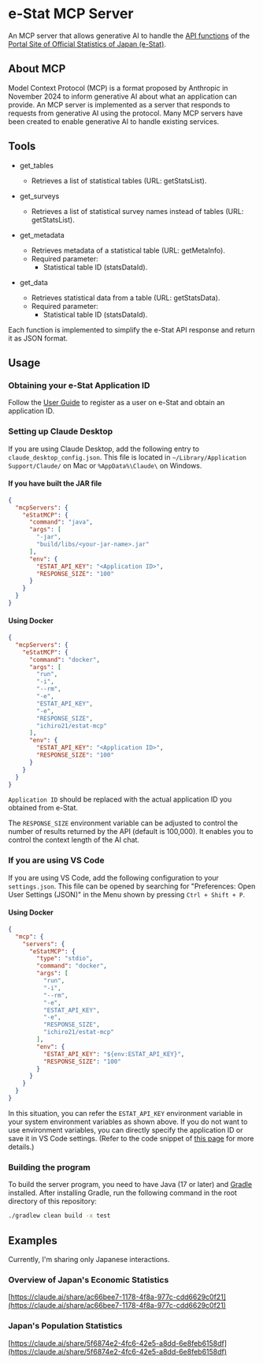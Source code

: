# e-Stat MCP Server

An MCP server that allows generative AI to handle the [API functions](https://www.e-stat.go.jp/api/en) of the [Portal Site of Official Statistics of Japan (e-Stat)](https://www.e-stat.go.jp/en).

## About MCP
Model Context Protocol (MCP) is a format proposed by Anthropic in November 2024 to inform generative AI about what an application can provide. An MCP server is implemented as a server that responds to requests from generative AI using the protocol. Many MCP servers have been created to enable generative AI to handle existing services.

## Tools
* get_tables
  - Retrieves a list of statistical tables (URL: getStatsList).

* get_surveys
  - Retrieves a list of statistical survey names instead of tables (URL: getStatsList).

* get_metadata
  - Retrieves metadata of a statistical table (URL: getMetaInfo).
  - Required parameter:
    - Statistical table ID (statsDataId).

* get_data
  - Retrieves statistical data from a table (URL: getStatsData).
  - Required parameter:
    - Statistical table ID (statsDataId).

Each function is implemented to simplify the e-Stat API response and return it as JSON format.

## Usage
### Obtaining your e-Stat Application ID
Follow the [User Guide](https://www.e-stat.go.jp/api/en/api-info/api-guide) to register as a user on e-Stat and obtain an application ID.

### Setting up Claude Desktop
If you are using Claude Desktop, add the following entry to `claude_desktop_config.json`. This file is located in `~/Library/Application Support/Claude/` on Mac or `%AppData%\Claude\` on Windows.

#### If you have built the JAR file
```json
{
  "mcpServers": {
    "eStatMCP": {
      "command": "java",
      "args": [
        "-jar",
        "build/libs/<your-jar-name>.jar"
      ],
      "env": {
        "ESTAT_API_KEY": "<Application ID>",
        "RESPONSE_SIZE": "100"
      }
    }
  }
}
```

#### Using Docker
```json
{
  "mcpServers": {
    "eStatMCP": {
      "command": "docker",
      "args": [
        "run",
        "-i",
        "--rm",
        "-e",
        "ESTAT_API_KEY",
        "-e",
        "RESPONSE_SIZE",
        "ichiro21/estat-mcp"
      ],
      "env": {
        "ESTAT_API_KEY": "<Application ID>",
        "RESPONSE_SIZE": "100"
      }
    }
  }
}
```

`Application ID` should be replaced with the actual application ID you obtained from e-Stat.

The `RESPONSE_SIZE` environment variable can be adjusted to control the number of results returned by the API (default is 100,000). It enables you to control the context length of the AI chat.

### If you are using VS Code
If you are using VS Code, add the following configuration to your `settings.json`. This file can be opened by searching for "Preferences: Open User Settings (JSON)" in the Menu shown by pressing `Ctrl + Shift + P`.

#### Using Docker

```json
{
  "mcp": {
    "servers": {
      "eStatMCP": {
        "type": "stdio",
        "command": "docker",
        "args": [
          "run",
          "-i",
          "--rm",
          "-e",
          "ESTAT_API_KEY",
          "-e",
          "RESPONSE_SIZE",
          "ichiro21/estat-mcp"
        ],
        "env": {
          "ESTAT_API_KEY": "${env:ESTAT_API_KEY}",
          "RESPONSE_SIZE": "100"
        }
      }
    }
  }
}
```

In this situation, you can refer the `ESTAT_API_KEY` environment variable in your system environment variables as shown above. If you do not want to use environment variables, you can directly specify the application ID or save it in VS Code settings. (Refer to the code snippet of [this page](https://code.visualstudio.com/docs/copilot/chat/mcp-servers#_add-an-mcp-server-to-your-workspace) for more details.)

### Building the program
To build the server program, you need to have Java (17 or later) and [Gradle](https://gradle.org/install/) installed. After installing Gradle, run the following command in the root directory of this repository:

```bash
./gradlew clean build -x test
```

## Examples
Currently, I'm sharing only Japanese interactions.

### Overview of Japan's Economic Statistics
[https://claude.ai/share/ac66bee7-1178-4f8a-977c-cdd6629c0f21](https://claude.ai/share/ac66bee7-1178-4f8a-977c-cdd6629c0f21)

### Japan's Population Statistics
[https://claude.ai/share/5f6874e2-4fc6-42e5-a8dd-6e8feb6158df](https://claude.ai/share/5f6874e2-4fc6-42e5-a8dd-6e8feb6158df)
